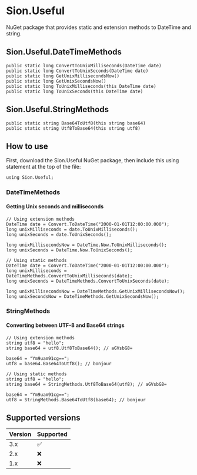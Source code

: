# Sion.Useful

NuGet package that provides static and extension methods to DateTime and string.

## Sion.Useful.DateTimeMethods

```
public static long ConvertToUnixMilliseconds(DateTime date)
public static long ConvertToUnixSeconds(DateTime date)
public static long GetUnixMillisecondsNow()
public static long GetUnixSecondsNow()
public static long ToUnixMilliseconds(this DateTime date)
public static long ToUnixSeconds(this DateTime date)
```

## Sion.Useful.StringMethods

```
public static string Base64ToUtf8(this string base64)
public static string Utf8ToBase64(this string utf8)
```

## How to use

First, download the Sion.Useful NuGet package, then include this using statement at the top of the file:

```
using Sion.Useful;
```

### DateTimeMethods

#### Getting Unix seconds and milliseconds

```
// Using extension methods
DateTime date = Convert.ToDateTime("2000-01-01T12:00:00.000");
long unixMilliseconds = date.ToUnixMilliseconds();
long unixSeconds = date.ToUnixSeconds();

long unixMillisecondsNow = DateTime.Now.ToUnixMilliseconds();
long unixSeconds = DateTime.Now.ToUnixSeconds();
```

```
// Using static methods
DateTime date = Convert.ToDateTime("2000-01-01T12:00:00.000");
long unixMilliseconds = DateTimeMethods.ConvertToUnixMilliseconds(date);
long unixSeconds = DateTimeMethods.ConvertToUnixSeconds(date);

long unixMillisecondsNow = DateTimeMethods.GetUnixMillisecondsNow();
long unixSecondsNow = DateTimeMethods.GetUnixSecondsNow();
```

### StringMethods

#### Converting between UTF-8 and Base64 strings

```
// Using extension methods
string utf8 = "hello";
string base64 = utf8.Utf8ToBase64(); // aGVsbG8=

base64 = "Ym9uam91cg==";
utf8 = base64.Base64ToUtf8(); // bonjour
```

```
// Using static methods
string utf8 = "hello";
string base64 = StringMethods.Utf8ToBase64(utf8); // aGVsbG8=

base64 = "Ym9uam91cg==";
utf8 = StringMethods.Base64ToUtf8(base64); // bonjour
```

## Supported versions

| Version | Supported          |
| ------- | ------------------ |
| 3.x     | :white_check_mark: |
| 2.x     | :x:                |
| 1.x     | :x:                |
